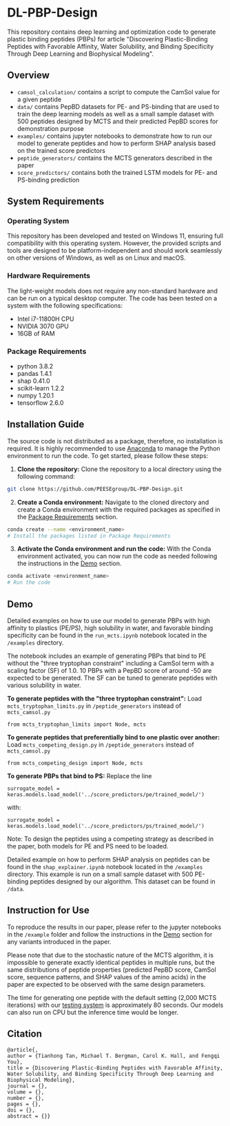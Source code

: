 # DL-PBP-Design
This repository contains deep learning and optimization code to generate plastic binding peptides (PBPs) for article "Discovering Plastic-Binding Peptides with Favorable Affinity, Water Solubility, and Binding Specificity Through Deep Learning and Biophysical Modeling".

## Overview
- `camsol_calculation/` contains a script to compute the CamSol value for a given peptide
- `data/` contains PepBD datasets for PE- and PS-binding that are used to train the deep learning models as well as a small sample dataset with 500 peptides designed by MCTS and their predicted PepBD scores for demonstration purpose
- `examples/` contains jupyter notebooks to demonstrate how to run our model to generate peptides and how to perform SHAP analysis based on the trained score predictors
- `peptide_generators/` contains the MCTS generators described in the paper
- `score_predictors/` contains both the trained LSTM models for PE- and PS-binding prediction

## System Requirements
### Operating System
This repository has been developed and tested on Windows 11, ensuring full compatibility with this operating system. However, the provided scripts and tools are designed to be platform-independent and should work seamlessly on other versions of Windows, as well as on Linux and macOS.

### Hardware Requirements
The light-weight models does not require any non-standard hardware and can be run on a typical desktop computer. The code has been tested on a system with the following specifications: 

- Intel i7-11800H CPU
- NVIDIA 3070 GPU
- 16GB of RAM

### Package Requirements
- python 3.8.2
- pandas 1.4.1
- shap 0.41.0
- scikit-learn 1.2.2
- numpy 1.20.1
- tensorflow 2.6.0

## Installation Guide
The source code is not distributed as a package, therefore, no installation is required. It is highly recommended to use [Anaconda](https://www.anaconda.com/) to manage the Python environment to run the code. To get started, please follow these steps:

1. **Clone the repository:** Clone the repository to a local directory using the following command:

```sh
git clone https://github.com/PEESEgroup/DL-PBP-Design.git
```

2. **Create a Conda environment:** Navigate to the cloned directory and create a Conda environment with the required packages as specified in the [Package Requirements](#package-requirements) section. 

```sh
conda create --name <environment_name>
# Install the packages listed in Package Requirements
```

3. **Activate the Conda environment and run the code:** With the Conda environment activated, you can now run the code as needed following the instructions in the [Demo](#demo) section.

```sh
conda activate <environment_name>
# Run the code
```

## Demo

Detailed examples on how to use our model to generate PBPs with high affinity to plastics (PE/PS), high solubility in water, and favorable binding specificity can be found in the `run_mcts.ipynb` notebook located in the `/examples` directory.

The notebook includes an example of generating PBPs that bind to PE without the "three tryptophan constraint" including a CamSol term with a scaling factor (SF) of 1.0. 10 PBPs with a PepBD score of around -50 are expected to be generated. The SF can be tuned to generate peptides with various solubility in water.

**To generate peptides with the "three tryptophan constraint":** Load `mcts_tryptophan_limits.py` in `/peptide_generators` instead of `mcts_camsol.py`

```
from mcts_tryptophan_limits import Node, mcts
```

**To generate peptides that preferentially bind to one plastic over another:** Load `mcts_competing_design.py` in `/peptide_generators` instead of `mcts_camsol.py`

```
from mcts_competing_design import Node, mcts
```

**To generate PBPs that bind to PS:** Replace the line

```
surrogate_model = keras.models.load_model('../score_predictors/pe/trained_model/')
```

with:

```
surrogate_model = keras.models.load_model('../score_predictors/ps/trained_model/')
```

Note: To design the peptides using a competing strategy as described in the paper, both models for PE and PS need to be loaded.

Detailed example on how to perform SHAP analysis on peptides can be found in the `shap_explainer.ipynb` notebook located in the `/examples` directory. This example is run on a small sample dataset with 500 PE-binding peptides designed by our algorithm. This dataset can be found in `/data`.

## Instruction for Use

To reproduce the results in our paper, please refer to the jupyter notebooks in the `/example` folder and follow the instructions in the [Demo](#demo) section for any variants introduced in the paper. 

Please note that due to the stochastic nature of the MCTS algorithm, it is impossible to generate exactly identical peptides in multiple runs, but the same distributions of peptide properties (predicted PepBD score, CamSol score, sequence patterns,  and SHAP values of the amino acids) in the paper are expected to be observed with the same design parameters.

The time for generating one peptide with the default setting (2,000 MCTS iterations) with our [testing system](#hardware-requirements) is approximately 80 seconds. Our models can also run on CPU but the inference time would be longer.

## Citation

```
@article{,
author = {Tianhong Tan, Michael T. Bergman, Carol K. Hall, and Fengqi You},
title = {Discovering Plastic-Binding Peptides with Favorable Affinity, Water Solubility, and Binding Specificity Through Deep Learning and Biophysical Modeling},
journal = {},
volume = {},
number = {},
pages = {},
doi = {},
abstract = {}}
```
